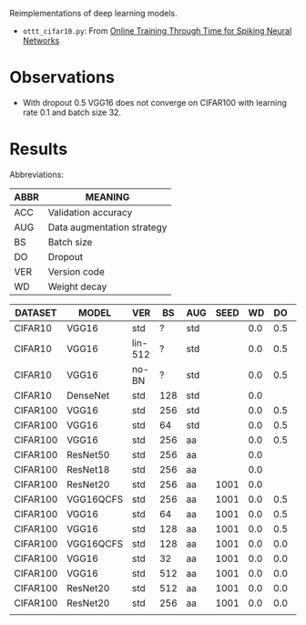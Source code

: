 Reimplementations of deep learning models.

* `ottt_cifar10.py`: From [Online Training Through Time for Spiking Neural Networks](https://arxiv.org/abs/2210.04195)

# Observations

* With dropout 0.5 VGG16 does not converge on CIFAR100 with learning rate 0.1 and batch
  size 32.

# Results

Abbreviations:

| ABBR | MEANING                    |
|------|----------------------------|
| ACC  | Validation accuracy        |
| AUG  | Data augmentation strategy |
| BS   | Batch size                 |
| DO   | Dropout                    |
| VER  | Version code               |
| WD   | Weight decay               |


| DATASET  | MODEL     | VER     | BS  | AUG | SEED | WD  | DO  | ACC  | PRG   |
|----------|-----------|---------|-----|-----|------|-----|-----|------|-------|
| CIFAR10  | VGG16     | std     | ?   | std |      | 0.0 | 0.5 | 93.6 | n     |
| CIFAR10  | VGG16     | lin-512 | ?   | std |      | 0.0 | 0.5 | 92.1 | n     |
| CIFAR10  | VGG16     | no-BN   | ?   | std |      | 0.0 | 0.5 | 92.6 | n     |
| CIFAR10  | DenseNet  | std     | 128 | std |      | 0.0 |     | 94.4 | n     |
| CIFAR100 | VGG16     | std     | 256 | std |      | 0.0 | 0.5 | 70.7 | n     |
| CIFAR100 | VGG16     | std     | 64  | std |      | 0.0 | 0.5 | 71.7 | n     |
| CIFAR100 | VGG16     | std     | 256 | aa  |      | 0.0 | 0.5 | 74.7 | n     |
| CIFAR100 | ResNet50  | std     | 256 | aa  |      | 0.0 |     | 47.8 | n     |
| CIFAR100 | ResNet18  | std     | 256 | aa  |      | 0.0 |     | 59.1 | n     |
| CIFAR100 | ResNet20  | std     | 256 | aa  | 1001 | 0.0 |     | 67.2 | n     |
| CIFAR100 | VGG16QCFS | std     | 256 | aa  | 1001 | 0.0 | 0.5 | 72.0 | n     |
| CIFAR100 | VGG16     | std     | 64  | aa  | 1001 | 0.0 | 0.5 | 67.5 | y/srv |
| CIFAR100 | VGG16     | std     | 128 | aa  | 1001 | 0.0 | 0.5 | 75.0 | y/srv |
| CIFAR100 | VGG16QCFS | std     | 128 | aa  | 1001 | 0.0 | 0.0 | 53.9 | n     |
| CIFAR100 | VGG16     | std     | 32  | aa  | 1001 | 0.0 | 0.0 | 74.9 | n     |
| CIFAR100 | VGG16     | std     | 512 | aa  | 1001 | 0.0 | 0.0 | 69.9 | y/srv |
| CIFAR100 | ResNet20  | std     | 512 | aa  | 1001 | 0.0 | 0.0 | 69.1 | n     |
| CIFAR100 | ResNet20  | std     | 256 | aa  | 1001 | 0.0 | 0.0 | 69.4 | n     |
|          |           |         |     |     |      |     |     |      |       |
